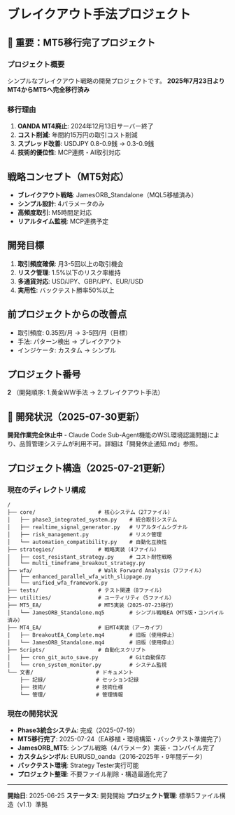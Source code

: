 # ブレイクアウト手法プロジェクト

## 🚨 重要：MT5移行完了プロジェクト

### プロジェクト概要
シンプルなブレイクアウト戦略の開発プロジェクトです。
**2025年7月23日よりMT4からMT5へ完全移行済み**

### 移行理由
1. **OANDA MT4廃止**: 2024年12月13日サーバー終了
2. **コスト削減**: 年間約15万円の取引コスト削減
3. **スプレッド改善**: USDJPY 0.8-0.9銭 → 0.3-0.9銭
4. **技術的優位性**: MCP連携・AI取引対応

## 戦略コンセプト（MT5対応）
- **ブレイクアウト戦略**: JamesORB_Standalone（MQL5移植済み）
- **シンプル設計**: 4パラメータのみ
- **高頻度取引**: M5時間足対応
- **リアルタイム監視**: MCP連携予定

## 開発目標
1. **取引頻度確保**: 月3-5回以上の取引機会
2. **リスク管理**: 1.5%以下のリスク率維持
3. **多通貨対応**: USD/JPY、GBP/JPY、EUR/USD
4. **実用性**: バックテスト勝率50%以上

## 前プロジェクトからの改善点
- 取引頻度: 0.35回/月 → 3-5回/月（目標）
- 手法: パターン検出 → ブレイクアウト
- インジケータ: カスタム → シンプル

## プロジェクト番号
**2** （開発順序: 1.黄金WW手法 → 2.ブレイクアウト手法）

## 🚫 開発状況（2025-07-30更新）
**開発作業完全休止中** - Claude Code Sub-Agent機能のWSL環境認識問題により、品質管理システムが利用不可。詳細は「開発休止通知.md」参照。

## プロジェクト構造（2025-07-21更新）

### **現在のディレクトリ構成**
```
/
├── core/                    # 核心システム（27ファイル）
│   ├── phase3_integrated_system.py    # 統合取引システム
│   ├── realtime_signal_generator.py   # リアルタイムシグナル
│   ├── risk_management.py             # リスク管理
│   └── automation_compatibility.py    # 自動化互換性
├── strategies/              # 戦略実装（4ファイル）
│   ├── cost_resistant_strategy.py     # コスト耐性戦略
│   └── multi_timeframe_breakout_strategy.py
├── wfa/                     # Walk Forward Analysis（7ファイル）
│   ├── enhanced_parallel_wfa_with_slippage.py
│   └── unified_wfa_framework.py
├── tests/                   # テスト関連（8ファイル）
├── utilities/               # ユーティリティ（5ファイル）
├── MT5_EA/                  # MT5実装（2025-07-23移行）
│   └── JamesORB_Standalone.mq5        # シンプル戦略EA（MT5版・コンパイル済み）
├── MT4_EA/                  # 旧MT4実装（アーカイブ）
│   ├── BreakoutEA_Complete.mq4        # 旧版（使用停止）
│   └── JamesORB_Standalone.mq4        # 旧版（使用停止）
├── Scripts/                 # 自動化スクリプト
│   ├── cron_git_auto_save.py          # Git自動保存
│   └── cron_system_monitor.py         # システム監視
└── 文書/                    # ドキュメント
    ├── 記録/                # セッション記録
    ├── 技術/                # 技術仕様
    └── 管理/                # 管理情報
```

### **現在の開発状況**
- **Phase3統合システム**: 完成（2025-07-19）
- **MT5移行完了**: 2025-07-24（EA移植・環境構築・バックテスト準備完了）
- **JamesORB_MT5**: シンプル戦略（4パラメータ）実装・コンパイル完了
- **カスタムシンボル**: EURUSD_oanda（2016-2025年・9年間データ）
- **バックテスト環境**: Strategy Tester実行可能
- **プロジェクト整理**: 不要ファイル削除・構造最適化完了

---
**開始日**: 2025-06-25
**ステータス**: 開発開始
**プロジェクト管理**: 標準5ファイル構造（v1.1）準拠
